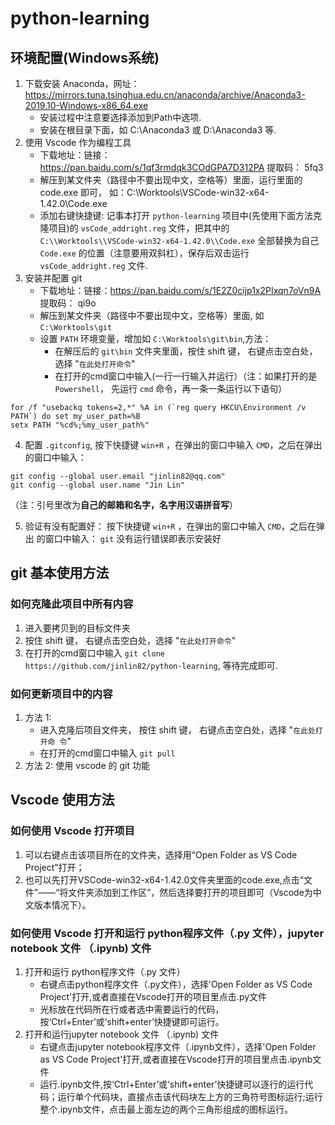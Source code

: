 # python-learning
## 环境配置(Windows系统)
1. 下载安装 Anaconda，网址：
   https://mirrors.tuna.tsinghua.edu.cn/anaconda/archive/Anaconda3-2019.10-Windows-x86_64.exe
   - 安装过程中注意要选择添加到Path中选项.
   - 安装在根目录下面，如 C:\Anaconda3 或 D:\Anaconda3 等.
2. 使用 Vscode 作为编程工具
   - 下载地址：链接：https://pan.baidu.com/s/1qf3rmdqk3COdGPA7D312PA 提取码： 5fq3
   - 解压到某文件夹（路径中不要出现中文，空格等）里面，运行里面的 code.exe 即可，
     如：C:\Worktools\VSCode-win32-x64-1.42.0\Code.exe
   - 添加右键快捷键: 记事本打开 `python-learning` 项目中(先使用下面方法克隆项目)的 `vsCode_addright.reg` 文件，把其中的
     `C:\\Worktools\\VSCode-win32-x64-1.42.0\\Code.exe` 全部替换为自己
     `Code.exe` 的位置（注意要用双斜杠），保存后双击运行`vsCode_addright.reg` 文件.
3. 安装并配置 git
   - 下载地址：链接：https://pan.baidu.com/s/1E2Z0cijp1x2PIxqn7oVn9A 提取码： qi9o
   - 解压到某文件夹（路径中不要出现中文，空格等）里面, 如 `C:\Worktools\git`
   - 设置 `PATH` 环境变量，增加如 `C:\Worktools\git\bin`,方法：
	 + 在解压后的 `git\bin` 文件夹里面，按住 shift 键， 右键点击空白处，选择 "`在此处打开命令`"
	 + 在打开的cmd窗口中输入(一行一行输入并运行）（注：如果打开的是 `Powershell`，
       先运行 `cmd` 命令，再一条一条运行以下语句）
```
for /f "usebackq tokens=2,*" %A in (`reg query HKCU\Environment /v PATH`) do set my_user_path=%B
setx PATH "%cd%;%my_user_path%"
```
   4. 配置 `.gitconfig`, 按下快捷键 `win+R` ，在弹出的窗口中输入 `CMD`，之后在弹出
      的窗口中输入：
```
git config --global user.email "jinlin82@qq.com"
git config --global user.name "Jin Lin"
```
（注：引号里改为**自己的邮箱和名字，名字用汉语拼音写**）

   5. 验证有没有配置好： 按下快捷键 `win+R` ，在弹出的窗口中输入 `CMD`，之后在弹出
      的窗口中输入： `git` 没有运行错误即表示安装好

## git 基本使用方法

### 如何克隆此项目中所有内容

1. 进入要拷贝到的目标文件夹
2. 按住 shift 键， 右键点击空白处，选择 "`在此处打开命令`"
3. 在打开的cmd窗口中输入 `git clone
   https://github.com/jinlin82/python-learning`, 等待完成即可.

### 如何更新项目中的内容
1. 方法 1:
   - 进入克隆后项目文件夹， 按住 shift 键， 右键点击空白处，选择 "`在此处打开命
     令`"
   - 在打开的cmd窗口中输入 `git pull`
2. 方法 2: 使用 vscode 的 git 功能

## Vscode 使用方法


### 如何使用 Vscode 打开项目
1. 可以右键点击该项目所在的文件夹，选择用“Open Folder as VS Code Project”打开；
2. 也可以先打开VSCode-win32-x64-1.42.0文件夹里面的code.exe,点击“文件”——“将文件夹添加到工作区”，然后选择要打开的项目即可（Vscode为中文版本情况下）。
   
### 如何使用 Vscode 打开和运行 python程序文件（.py 文件），jupyter notebook 文件 （.ipynb) 文件
1. 打开和运行 python程序文件（.py 文件）
   - 右键点击python程序文件（.py文件），选择'Open Folder as VS Code Project'打开,或者直接在Vscode打开的项目里点击.py文件
   - 光标放在代码所在行或者选中需要运行的代码，按‘Ctrl+Enter’或‘shift+enter’快捷键即可运行。
2. 打开和运行jupyter notebook 文件 （.ipynb) 文件
   - 右键点击jupyter notebook程序文件（.ipynb文件），选择'Open Folder as VS Code Project'打开,或者直接在Vscode打开的项目里点击.ipynb文件
   - 运行.ipynb文件,按‘Ctrl+Enter’或‘shift+enter’快捷键可以逐行的运行代码；运行单个代码块，直接点击该代码块左上方的三角符号图标运行;运行整个.ipynb文件，点击最上面左边的两个三角形组成的图标运行。



